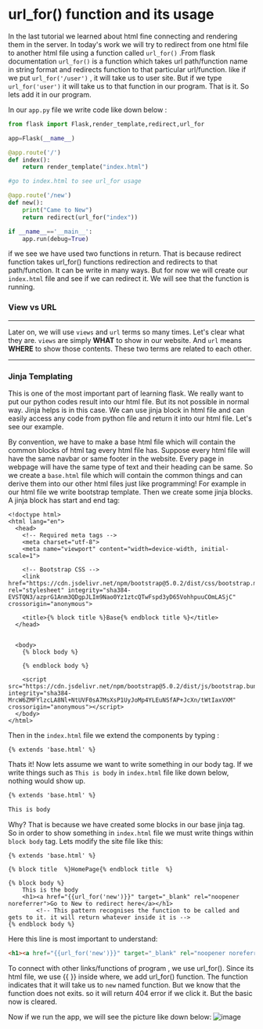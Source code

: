 # url_for() function and its usage
In the last tutorial we learned about html fine connecting and rendering them in the server. In today's work we will try to redirect from one html file to another
html file using a function called ``url_for()`` .From flask documentation ``url_for()`` is a function which takes url path/function name in string format and redirects
function to that particular url/function. like if we put ``url_for('/user')`` , it will take us to user site. But if we type ``url_for('user')`` it will take us to
that function in our program. That is it. So lets add it in our program.

In our ``app.py`` file we write code like down below :

```python
from flask import Flask,render_template,redirect,url_for

app=Flask(__name__)

@app.route('/')
def index(): 
    return render_template("index.html")

#go to index.html to see url_for usage

@app.route('/new')
def new():
    print("Came to New")
    return redirect(url_for("index"))

if __name__=='__main__':
    app.run(debug=True)
```
if we see we have used two functions in return. That is because redirect function takes url_for() functions redirection and redirects to that path/function. It can be
write in many ways. But for now we will create our ``index.html`` file and see if we can redirect it. We will see that the function is running.
### View vs URL
***
Later on, we will use ``views`` and ``url`` terms so many times. Let's clear what they are. ``views`` are simply **WHAT** to show in our website. And ``url`` means
__WHERE__ to show those contents. These two terms are related to each other.

---
### Jinja Templating

This is one of the most important part of learning flask. We really want to put our python codes result into our html file. But its not possible in normal way.
Jinja helps is in this case. We can use jinja block in html file and can easily access any code from python file and return it into our html file. Let's see our 
example.

By convention, we have to make a base html file which will contain the common blocks of html tag every html file has. Suppose every html file will have
the same navbar or same footer in the website. Every page in webpage will have the same type of text and their heading can be same. So we create a ``base.html`` file
which will contain the common things and can derive them into our other html files just like programming! For example in our html file we write bootstrap template.
Then we create some jinja blocks. A jinja block has start and end tag:
```html+jinja
<!doctype html>
<html lang="en">
  <head>
    <!-- Required meta tags -->
    <meta charset="utf-8">
    <meta name="viewport" content="width=device-width, initial-scale=1">

    <!-- Bootstrap CSS -->
    <link href="https://cdn.jsdelivr.net/npm/bootstrap@5.0.2/dist/css/bootstrap.min.css" rel="stylesheet" integrity="sha384-EVSTQN3/azprG1Anm3QDgpJLIm9Nao0Yz1ztcQTwFspd3yD65VohhpuuCOmLASjC" crossorigin="anonymous">

    <title>{% block title %}Base{% endblock title %}</title>
  </head>


  <body>
    {% block body %}
        
    {% endblock body %}

    <script src="https://cdn.jsdelivr.net/npm/bootstrap@5.0.2/dist/js/bootstrap.bundle.min.js" integrity="sha384-MrcW6ZMFYlzcLA8Nl+NtUVF0sA7MsXsP1UyJoMp4YLEuNSfAP+JcXn/tWtIaxVXM" crossorigin="anonymous"></script>
  </body>
</html>
```

Then in the ``index.html`` file we extend the components by typing :
```jinja
{% extends 'base.html' %}
```
Thats it! Now lets assume we want to write something in our body tag. If we write things such as   ``This is body`` in ``index.html`` file like down below, nothing
would show up.
```html
{% extends 'base.html' %}

This is body
```
Why? That is because we have created some blocks in our base jinja tag. So in order to show something in ``index.html`` file we must write things within
``block body`` tag. Lets modify the site file like this:

```html+jinja
{% extends 'base.html' %}

{% block title  %}HomePage{% endblock title  %}

{% block body %}
    This is the body
    <h1><a href="{{url_for('new')}}" target="_blank" rel="noopener noreferrer">Go to New to redirect here</a></h1>
        <!-- This pattern recognises the function to be called and gets to it. it will return whatever inside it is -->
{% endblock body %}
```
Here this line is most important to understand:
```html
<h1><a href="{{url_for('new')}}" target="_blank" rel="noopener noreferrer">Go to New to redirect here</a></h1>
```
To connect with other links/functions of program , we use url_for(). Since its html file, we use {{ }} inside where, we add url_for() function. The function 
indicates that it will take us to ``new`` named function. But we know that the function does not exits. so it will return 404 error if we click it. But the
basic now is cleared. 

Now if we run the app, we will see the picture like down below:
![image](https://github.com/isfar17/Flask_Tutorial/blob/master/01.Basics/3.with%20url%20for/images/url.jpg)
